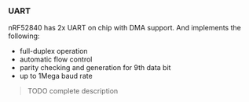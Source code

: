 ### UART

nRF52840 has 2x UART on chip with DMA support. And implements the following:
* full-duplex operation
* automatic flow control
* parity checking and generation for 9th data bit
* up to 1Mega baud rate

> TODO complete description
